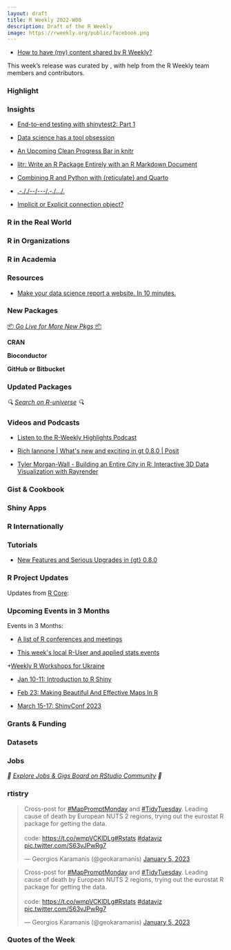 ```yaml
---
layout: draft
title: R Weekly 2022-W00
description: Draft of the R Weekly
image: https://rweekly.org/public/facebook.png
---
```



+ [How to have (my) content shared by R Weekly?](https://github.com/rweekly/rweekly.org#how-to-have-my-content-shared-by-r-weekly)

This week’s release was curated by [](), with help from the R Weekly team members and contributors.



###  Highlight



### Insights

+ [End-to-end testing with shinytest2: Part 1](https://www.jumpingrivers.com/blog/end-to-end-testing-shinytest2-part-1/)

+ [Data science has a tool obsession](https://counting.substack.com/p/data-science-has-a-tool-obsession?utm_source=profile&utm_medium=reader2)

+ [An Upcoming Clean Progress Bar in knitr](https://yihui.org/en/2023/01/knitr-progress-bar/)

+ [litr: Write an R Package Entirely with an R Markdown Document](https://yihui.org/en/2023/01/litr-package/)

+ [Combining R and Python with {reticulate} and Quarto](https://nrennie.rbind.io/blog/combining-r-and-python-with-reticulate-and-quarto/)

+ [.-././--/---/.-./.../.](https://www.rostrum.blog/2023/01/06/remorse/)

+ [Implicit or Explicit connection object?](https://jcarroll.xyz/2023/01/06/implicit-or-explicit.html)

### R in the Real World



###  R in Organizations



###  R in Academia



###  Resources

+ [Make your data science report a website. In 10 minutes.](https://github.com/holtzy/data_analysis_website)

###  New Packages

<p class="added-hostname"><a href="https://rweekly.org/live" target="_blank" class="externalLink">📦 <i>Go Live for More New Pkgs</i> 📦</a></p>


**CRAN**



**Bioconductor**



**GitHub or Bitbucket**



### Updated Packages

<i>🔍 [Search on R-universe](https://r-universe.dev/search/) 🔍</i>

###  Videos and Podcasts

* [Listen to the R-Weekly Highlights Podcast](https://rweekly.fireside.fm/)

+ [Rich Iannone | What's new and exciting in gt 0.8.0 | Posit](https://www.youtube.com/watch?v=5bVVX7mzOk8)

+ [Tyler Morgan-Wall - Building an Entire City in R: Interactive 3D Data Visualization with Rayrender](https://www.youtube.com/watch?v=8NV5MxcaWR4)

### Gist & Cookbook



### Shiny Apps



### R Internationally



###  Tutorials

+ [New Features and Serious Upgrades in {gt} 0.8.0](https://posit.co/blog/new-features-upgrades-in-gt-0-8-0/)

<!--<div class="post-more-begin></div><div class="post-more-end"></div>-->

###  R Project Updates

Updates from [R Core](http://developer.r-project.org/blosxom.cgi/R-devel/NEWS):


###  Upcoming Events in 3 Months

Events in 3 Months:


+ [A list of R conferences and meetings](https://jumpingrivers.github.io/meetingsR/events.html)

+ [This week's local R-User and applied stats events](https://community.rstudio.com/c/irl)

+[Weekly R Workshops for Ukraine](https://sites.google.com/view/dariia-mykhailyshyna/main/r-workshops-for-ukraine)

+ [Jan 10-11: Introduction to R Shiny](https://www.physalia-courses.org/courses-workshops/shiny/)

+ [Feb 23: Making Beautiful And Effective Maps In R](https://www.prstatistics.com/course/making-beautiful-and-effective-maps-in-r-mapr04/)

+ [March 15-17: ShinyConf 2023](https://shinyconf.appsilon.com/registration/?utm_medium=social&utm_source=twitter&utm_campaign=register-sm)

### Grants & Funding


### Datasets


### Jobs

<i>💼 [Explore Jobs & Gigs Board on RStudio Community](https://community.rstudio.com/c/jobs/) 💼</i>

###  rtistry

<blockquote class="twitter-tweet"><p lang="en" dir="ltr">Cross-post for <a href="https://twitter.com/hashtag/MapPromptMonday?src=hash&amp;ref_src=twsrc%5Etfw">#MapPromptMonday</a> and <a href="https://twitter.com/hashtag/TidyTuesday?src=hash&amp;ref_src=twsrc%5Etfw">#TidyTuesday</a>. Leading cause of death by European NUTS 2 regions, trying out the eurostat R package for getting the data.<br><br>code: <a href="https://t.co/wmpVCKlDLg">https://t.co/wmpVCKlDLg</a><a href="https://twitter.com/hashtag/Rstats?src=hash&amp;ref_src=twsrc%5Etfw">#Rstats</a> <a href="https://twitter.com/hashtag/dataviz?src=hash&amp;ref_src=twsrc%5Etfw">#dataviz</a> <a href="https://t.co/S63vJPwRg7">pic.twitter.com/S63vJPwRg7</a></p>&mdash; Georgios Karamanis (@geokaramanis) <a href="https://twitter.com/geokaramanis/status/1611052804109635584?ref_src=twsrc%5Etfw">January 5, 2023</a></blockquote> <script async src="https://platform.twitter.com/widgets.js" charset="utf-8"></script>

<blockquote class="twitter-tweet"><p lang="en" dir="ltr">Cross-post for <a href="https://twitter.com/hashtag/MapPromptMonday?src=hash&amp;ref_src=twsrc%5Etfw">#MapPromptMonday</a> and <a href="https://twitter.com/hashtag/TidyTuesday?src=hash&amp;ref_src=twsrc%5Etfw">#TidyTuesday</a>. Leading cause of death by European NUTS 2 regions, trying out the eurostat R package for getting the data.<br><br>code: <a href="https://t.co/wmpVCKlDLg">https://t.co/wmpVCKlDLg</a><a href="https://twitter.com/hashtag/Rstats?src=hash&amp;ref_src=twsrc%5Etfw">#Rstats</a> <a href="https://twitter.com/hashtag/dataviz?src=hash&amp;ref_src=twsrc%5Etfw">#dataviz</a> <a href="https://t.co/S63vJPwRg7">pic.twitter.com/S63vJPwRg7</a></p>&mdash; Georgios Karamanis (@geokaramanis) <a href="https://twitter.com/geokaramanis/status/1611052804109635584?ref_src=twsrc%5Etfw">January 5, 2023</a></blockquote> <script async src="https://platform.twitter.com/widgets.js" charset="utf-8"></script>


###  Quotes of the Week
